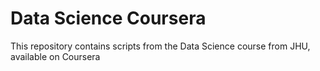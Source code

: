 # Data Science Coursera
This repository contains scripts from the Data Science course from JHU, available on Coursera


